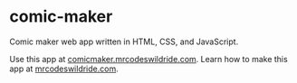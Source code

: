 # comic-maker

Comic maker web app written in HTML, CSS, and JavaScript.

Use this app at [comicmaker.mrcodeswildride.com](https://comicmaker.mrcodeswildride.com/).
Learn how to make this app at [mrcodeswildride.com](https://www.mrcodeswildride.com/).
